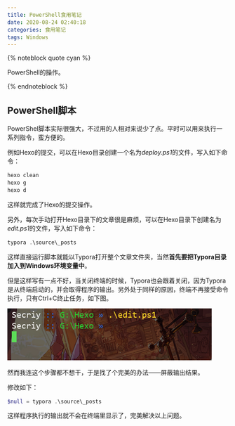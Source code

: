 ```yaml
---
title: PowerShell食用笔记
date: 2020-08-24 02:40:18
categories: 食用笔记
tags: Windows
---
```


{% noteblock quote cyan %}

PowerShell的操作。

{% endnoteblock %}

<!-- more -->

## PowerShell脚本

PowerShel脚本实际很强大，不过用的人相对来说少了点。平时可以用来执行一系列指令，蛮方便的。

例如Hexo的提交，可以在Hexo目录创建一个名为*deploy.ps1*的文件，写入如下命令：

```powershell
hexo clean
hexo g
hexo d
```

这样就完成了Hexo的提交操作。

另外，每次手动打开Hexo目录下的文章很是麻烦，可以在Hexo目录下创建名为*edit.ps1*的文件，写入如下命令：

```powershell
typora .\source\_posts
```

这样直接运行脚本就能以Typora打开整个文章文件夹，当然**首先要把Typora目录加入到Windows环境变量中**。

但是这样写有一点不好，当关闭终端的时候，Typora也会跟着关闭，因为Typora是从终端启动的，并会取得程序的输出。另外处于同样的原因，终端不再接受命令执行，只有Ctrl+C终止任务，如下图。

![image-20200824025602301](PowerShell食用笔记/image-20200824025602301.png)

然而我连这个步骤都不想干，于是找了个完美的办法——屏蔽输出结果。

修改如下：

```powershell
$null = typora .\source\_posts
```

这样程序执行的输出就不会在终端里显示了，完美解决以上问题。